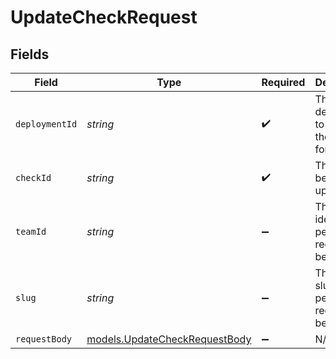 # UpdateCheckRequest


## Fields

| Field                                                                | Type                                                                 | Required                                                             | Description                                                          | Example                                                              |
| -------------------------------------------------------------------- | -------------------------------------------------------------------- | -------------------------------------------------------------------- | -------------------------------------------------------------------- | -------------------------------------------------------------------- |
| `deploymentId`                                                       | *string*                                                             | :heavy_check_mark:                                                   | The deployment to update the check for.                              | dpl_2qn7PZrx89yxY34vEZPD31Y9XVj6                                     |
| `checkId`                                                            | *string*                                                             | :heavy_check_mark:                                                   | The check being updated                                              | check_2qn7PZrx89yxY34vEZPD31Y9XVj6                                   |
| `teamId`                                                             | *string*                                                             | :heavy_minus_sign:                                                   | The Team identifier to perform the request on behalf of.             |                                                                      |
| `slug`                                                               | *string*                                                             | :heavy_minus_sign:                                                   | The Team slug to perform the request on behalf of.                   |                                                                      |
| `requestBody`                                                        | [models.UpdateCheckRequestBody](../models/updatecheckrequestbody.md) | :heavy_minus_sign:                                                   | N/A                                                                  |                                                                      |